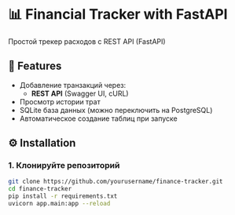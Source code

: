 # 📊 Financial Tracker with FastAPI 
<!-- & Telegram Bot   -->

Простой трекер расходов с REST API (FastAPI)
 <!-- и Telegram-ботом для удобного добавления трат.   -->

## 🚀 **Features**  
- Добавление транзакций через:  
  <!-- - **Telegram-бота** (`/add 500 еда обед`)   -->
  - **REST API** (Swagger UI, cURL)  
- Просмотр истории трат  
- SQLite база данных (можно переключить на PostgreSQL)  
- Автоматическое создание таблиц при запуске  

## ⚙️ **Installation**  

### 1. Клонируйте репозиторий  
```bash
git clone https://github.com/yourusername/finance-tracker.git
cd finance-tracker
pip install -r requirements.txt
uvicorn app.main:app --reload